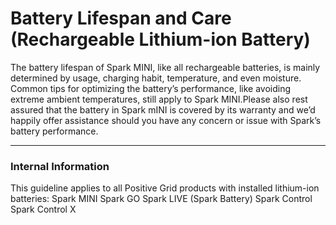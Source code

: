 # Battery Lifespan and Care (Rechargeable Lithium-ion Battery)

The battery lifespan of Spark MINI, like all rechargeable batteries, is mainly determined by usage, charging habit, temperature, and even moisture. Common tips for optimizing the battery’s performance, like avoiding extreme ambient temperatures, still apply to Spark MINI.Please also rest assured that the battery in Spark mINI is covered by its warranty and we’d happily offer assistance should you have any concern or issue with Spark’s battery performance.

---
### Internal Information
This guideline applies to all Positive Grid products with installed lithium-ion batteries:
Spark MINI
Spark GO
Spark LIVE (Spark Battery)
Spark Control
Spark Control X